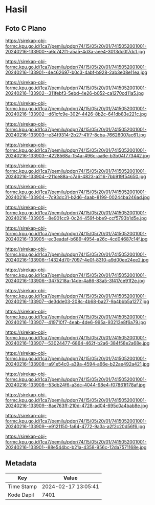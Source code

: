 # Hasil

## Foto C Plano

https://sirekap-obj-formc.kpu.go.id/1ca7/pemilu/pdpr/74/15/05/20/01/7415052001001-20240216-133900--a6c742f1-a5a5-4d3a-aee4-3013dc0f7dc1.jpg

https://sirekap-obj-formc.kpu.go.id/1ca7/pemilu/pdpr/74/15/05/20/01/7415052001001-20240216-133901--4e462697-b0c3-4abf-b928-2ab3e08e11ea.jpg

https://sirekap-obj-formc.kpu.go.id/1ca7/pemilu/pdpr/74/15/05/20/01/7415052001001-20240216-133902--311febf3-5ebd-4e26-b052-ca1270cd11a5.jpg

https://sirekap-obj-formc.kpu.go.id/1ca7/pemilu/pdpr/74/15/05/20/01/7415052001001-20240216-133902--d61cfc9e-302f-4426-8b2c-641db83e221c.jpg

https://sirekap-obj-formc.kpu.go.id/1ca7/pemilu/pdpr/74/15/05/20/01/7415052001001-20240216-133903--e34f9314-2b27-41f7-8cba-76626007ac61.jpg

https://sirekap-obj-formc.kpu.go.id/1ca7/pemilu/pdpr/74/15/05/20/01/7415052001001-20240216-133903--4228568a-154a-496c-aa6e-b3b04f773442.jpg

https://sirekap-obj-formc.kpu.go.id/1ca7/pemilu/pdpr/74/15/05/20/01/7415052001001-20240216-133904--211ce88a-c7a6-4823-a216-7bb919f54650.jpg

https://sirekap-obj-formc.kpu.go.id/1ca7/pemilu/pdpr/74/15/05/20/01/7415052001001-20240216-133904--7c93dc31-b2d6-4aab-8199-00244ba246ad.jpg

https://sirekap-obj-formc.kpu.go.id/1ca7/pemilu/pdpr/74/15/05/20/01/7415052001001-20240216-133905--8e901cc9-0c24-459f-bbe9-ccf5793b1d5e.jpg

https://sirekap-obj-formc.kpu.go.id/1ca7/pemilu/pdpr/74/15/05/20/01/7415052001001-20240216-133905--ec3eadaf-b689-4954-a26c-4cd04687c14f.jpg

https://sirekap-obj-formc.kpu.go.id/1ca7/pemilu/pdpr/74/15/05/20/01/7415052001001-20240216-133906--14324d70-7097-4e0f-8310-a9d00ee24ee2.jpg

https://sirekap-obj-formc.kpu.go.id/1ca7/pemilu/pdpr/74/15/05/20/01/7415052001001-20240216-133906--3475218a-14de-4a86-83a5-3f417ce91f2e.jpg

https://sirekap-obj-formc.kpu.go.id/1ca7/pemilu/pdpr/74/15/05/20/01/7415052001001-20240216-133907--de3dde03-208c-4b68-ba27-9a4bbb5a1277.jpg

https://sirekap-obj-formc.kpu.go.id/1ca7/pemilu/pdpr/74/15/05/20/01/7415052001001-20240216-133907--419710f7-4eab-4de6-995a-93213e8f6a79.jpg

https://sirekap-obj-formc.kpu.go.id/1ca7/pemilu/pdpr/74/15/05/20/01/7415052001001-20240216-133907--53024477-6864-462f-b2a6-384f58e2a68e.jpg

https://sirekap-obj-formc.kpu.go.id/1ca7/pemilu/pdpr/74/15/05/20/01/7415052001001-20240216-133908--a91e54c0-a39a-4594-a66e-b22ae492a421.jpg

https://sirekap-obj-formc.kpu.go.id/1ca7/pemilu/pdpr/74/15/05/20/01/7415052001001-20240216-133908--53db24f6-a3dc-4044-98e4-f07861f178af.jpg

https://sirekap-obj-formc.kpu.go.id/1ca7/pemilu/pdpr/74/15/05/20/01/7415052001001-20240216-133909--8ae763ff-210d-4728-ad04-695c0a4bab8e.jpg

https://sirekap-obj-formc.kpu.go.id/1ca7/pemilu/pdpr/74/15/05/20/01/7415052001001-20240216-133909--e9121150-fa64-4772-9a3a-a2f2c20d56f6.jpg

https://sirekap-obj-formc.kpu.go.id/1ca7/pemilu/pdpr/74/15/05/20/01/7415052001001-20240216-133901--88e544bc-b21a-4358-956c-12da7571168e.jpg


## Metadata

| Key        | Value               |
| ---------- | ------------------- |
| Time Stamp | 2024-02-17 13:05:41 |
| Kode Dapil | 7401                |



